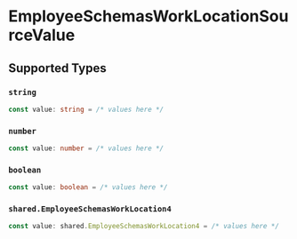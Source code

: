 # EmployeeSchemasWorkLocationSourceValue


## Supported Types

### `string`

```typescript
const value: string = /* values here */
```

### `number`

```typescript
const value: number = /* values here */
```

### `boolean`

```typescript
const value: boolean = /* values here */
```

### `shared.EmployeeSchemasWorkLocation4`

```typescript
const value: shared.EmployeeSchemasWorkLocation4 = /* values here */
```

